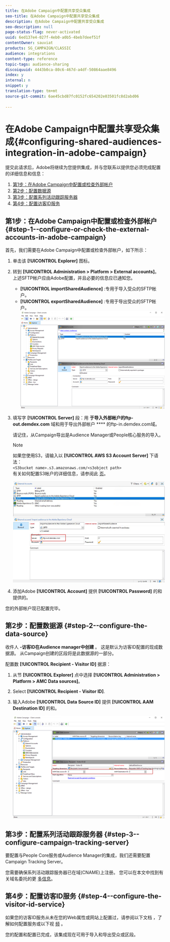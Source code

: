 ```yaml
---
title: 在Adobe Campaign中配置共享受众集成
seo-title: 在Adobe Campaign中配置共享受众集成
description: 在Adobe Campaign中配置共享受众集成
seo-description: null
page-status-flag: never-activated
uuid: 6ed137e4-027f-4eb0-a0b5-4beb7deef51f
contentOwner: sauviat
products: SG_CAMPAIGN/CLASSIC
audience: integrations
content-type: reference
topic-tags: audience-sharing
discoiquuid: 4443b0ca-80c6-467d-a4df-50864aae8496
index: y
internal: n
snippet: y
translation-type: tm+mt
source-git-commit: 6ae45cbd87fc0152fc654202e03501fc8d2abd06

---
```



# 在Adobe Campaign中配置共享受众集成{#configuring-shared-audiences-integration-in-adobe-campaign}

提交此请求后，Adobe将继续为您提供集成，并与您联系以提供您必须完成配置的详细信息和信息：

1. [第1步：在Adobe Campaign中配置或检查外部帐户](#step-1--configure-or-check-the-external-accounts-in-adobe-campaign)
1. [第2步：配置数据源](#step-2--configure-the-data-source)
1. [第3步：配置系列活动跟踪服务器](#step-3--configure-campaign-tracking-server)
1. [第4步：配置访客ID服务](#step-4--configure-the-visitor-id-service)

## 第1步：在Adobe Campaign中配置或检查外部帐户 {#step-1--configure-or-check-the-external-accounts-in-adobe-campaign}

首先，我们需要在Adobe Campaign中配置或检查外部帐户，如下所示：

1. 单击该 **[!UICONTROL Explorer]** 图标。
1. 转到 **[!UICONTROL Administration > Platform > External accounts]**。 上述SFTP帐户应由Adobe配置，并且必要的信息应已通知您。

   * **[!UICONTROL importSharedAudience]** :专用于导入受众的SFTP帐户。
   * **[!UICONTROL exportSharedAudience]** :专用于导出受众的SFTP帐户。
   ![](assets/aam_config_1.png)

1. 填写字 **[!UICONTROL Server]** 段：用 **于导入外部帐户的ftp-out.demdex.com** 域和用于导出外部帐户 **** 的ftp-in.demdex.com域。

   请记住，从Campaign导出是Audience Manager或People核心服务的导入。

   >[!NOTE]
   >
   >如果您使用S3，请输入以 **[!UICONTROL AWS S3 Account Server]** 下语法：\
   `<S3bucket name>.s3.amazonaws.com/<s3object path>`\
   有关如何配置S3帐户的详细信息，请参阅此 [页](../../platform/using/external-accounts.md#amazon-simple-storage-service--s3--external-account)。

   ![](assets/aam_config_2.png)

1. 添加Adobe **[!UICONTROL Account]** 提供 **[!UICONTROL Password]** 的和提供的。

您的外部帐户现已配置完毕。

## 第2步：配置数据源 {#step-2--configure-the-data-source}

收件人 **-访客ID在Audience manager中创建** 。 这是默认为访客ID配置的现成数据源。 从Campaign创建的区段将是此数据源的一部分。

配置数 **[!UICONTROL Recipient - Visitor ID]** 据源：

1. 从节 **[!UICONTROL Explorer]** 点中选择 **[!UICONTROL Administration > Platform > AMC Data sources]**。
1. Select **[!UICONTROL Recipient - Visitor ID]**.
1. 输入Adobe **[!UICONTROL Data Source ID]** 提供 **[!UICONTROL AAM Destination ID]** 的和。

   ![](assets/aam_config_3.png)

## 第3步：配置系列活动跟踪服务器 {#step-3--configure-campaign-tracking-server}

要配置与People Core服务或Audience Manager的集成，我们还需要配置Campaign Tracking Server。

您需要确保系列活动跟踪服务器已在域(CNAME)上注册。 您可以在本文中找到有关域名委托的更 [多信息](https://helpx.adobe.com/campaign/kb/domain-name-delegation.html)。

## 第4步：配置访客ID服务 {#step-4--configure-the-visitor-id-service}

如果您的访客ID服务从未在您的Web属性或网站上配置过，请参阅以下文档 [](https://marketing.adobe.com/resources/help/en_US/mcvid/mcvid-setup-aam-analytics.html) ，了解如何配置服务或以下视 [频](https://helpx.adobe.com/marketing-cloud/how-to/email-marketing.html#step-two) 。

您的配置和配置已完成，该集成现在可用于导入和导出受众或区段。
